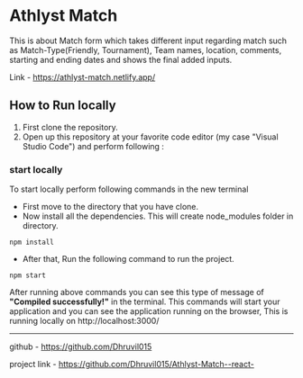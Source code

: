 # Athlyst Match
This is about Match form which takes different input regarding match such as Match-Type(Friendly, Tournament), Team names, location, comments, starting and ending dates and shows the final added inputs.

Link - https://athlyst-match.netlify.app/


## How to Run locally
1. First clone the repository.
2. Open up this repository at your favorite code editor (my case "Visual Studio Code") and perform following :


### start locally 
To start locally perform following commands in the new terminal

- First move to the directory that you have clone.
- Now install all the dependencies. This will create node_modules folder in directory.
```
npm install
```
- After that, Run the following command to run the project.
```
npm start
```

  After running above commands you can see this type of message of **"Compiled successfully!"** in the terminal.
This commands will start your application and you can see the application running on the browser,
This is running locally on http://localhost:3000/

<hr>

github - https://github.com/Dhruvil015

project link - https://github.com/Dhruvil015/Athlyst-Match--react-


